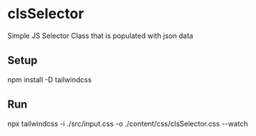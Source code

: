 # clsSelector
Simple JS Selector Class that is populated with json data

## Setup
npm install -D tailwindcss

## Run
npx tailwindcss -i ./src/input.css -o ./content/css/clsSelector.css --watch